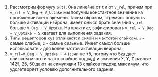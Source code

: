 1. Рассмотрим формулу `S(t)`. Она линейна от `t` и от `v_rel`, причем при `v_rel = V_Deg + V_Uptake` мы получим константное значение на протяжении всего времени. Таким образом, стремясь получить больше активаций нейрона, имеет смысл брать значения `v_rel` больше `V_Deg + V_Uptake`. На практике, зафиксировать `v_rel = V_Deg + V_Uptake + 5` хватает для выполнения задания.
2. Типы рецепторов xyz отличаются силой и частотой спайком. `x` - самые слабые, `z` - самые сильные. Имеет смысл больше использовать `z` для более частой активации нейрона.
3. `v_rel=V_Deg + V_Uptake + 4` (взял не +5, потому что 5ка дает слишком много и часто спайков подряд) и значения X, Y, Z равные 1425, 25, 50 дают на симуляции 13 спайков подряд максимум, что удолетворяет условию дополнительного задания.